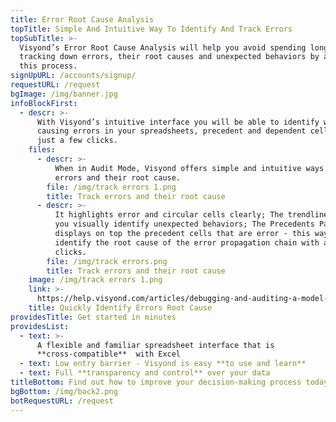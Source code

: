 ```yaml
---
title: Error Root Cause Analysis
topTitle: Simple And Intuitive Way To Identify And Track Errors
topSubTitle: >-
  Visyond’s Error Root Cause Analysis will help you avoid spending long hours
  tracking down errors, their root causes and unexpected behaviors by automating
  this process.
signUpURL: /accounts/signup/
requestURL: /request
bgImage: /img/banner.jpg
infoBlockFirst:
  - descr: >-
      With Visyond’s intuitive interface you will be able to identify what is
      causing errors in your spreadsheets, precedent and dependent cells with
      just a few clicks.
    files:
      - descr: >-
          When in Audit Mode, Visyond offers simple and intuitive ways to track
          errors and their root cause.
        file: /img/track errors 1.png
        title: Track errors and their root cause
      - descr: >-
          It highlights error and circular cells clearly; The trendlines help
          you visually identify unexpected behaviors; The Precedents Panel
          displays on top the precedent cells that are error - this way you can
          identify the root cause of the error propagation chain with a few
          clicks.
        file: /img/track errors.png
        title: Track errors and their root cause
    image: /img/track errors 1.png
    link: >-
      https://help.visyond.com/articles/debugging-and-auditing-a-model-reduce-human-errors/
    title: Quickly Identify Errors Root Cause
providesTitle: Get started in minutes
providesList:
  - text: >-
      A flexible and familiar spreadsheet interface that is
      **cross-compatible**  with Excel
  - text: Low entry barrier - Visyond is easy **to use and learn**
  - text: Full **transparency and control** over your data
titleBottom: Find out how to improve your decision-making process today
bgBottom: /img/back2.png
botRequestURL: /request
---
```


